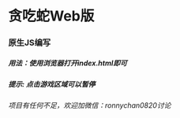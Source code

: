 # 贪吃蛇Web版
### 原生JS编写

##### 用法：使用浏览器打开index.html即可
##### 提示: 点击游戏区域可以暂停

###### 项目有任何不足，欢迎加微信：ronnychan0820讨论

